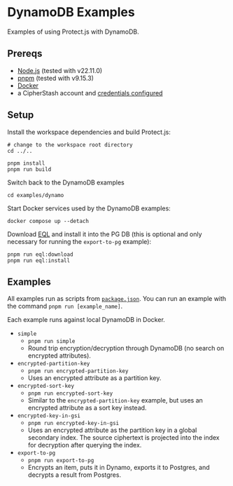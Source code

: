 # DynamoDB Examples

Examples of using Protect.js with DynamoDB.

## Prereqs
- [Node.js](https://nodejs.org/en) (tested with v22.11.0)
- [pnpm](https://pnpm.io/) (tested with v9.15.3)
- [Docker](https://www.docker.com/)
- a CipherStash account and [credentials configured](../../README.md#configuration)

## Setup

Install the workspace dependencies and build Protect.js:
```
# change to the workspace root directory
cd ../..

pnpm install
pnpm run build
```

Switch back to the DynamoDB examples
```
cd examples/dynamo
```

Start Docker services used by the DynamoDB examples:
```
docker compose up --detach
```

Download [EQL](https://github.com/cipherstash/encrypt-query-language) and install it into the PG DB (this is optional and only necessary for running the `export-to-pg` example):
```
pnpm run eql:download
pnpm run eql:install
```

## Examples

All examples run as scripts from [`package.json`](./package.json).
You can run an example with the command `pnpm run [example_name]`.

Each example runs against local DynamoDB in Docker.

- `simple`
  - `pnpm run simple`
  - Round trip encryption/decryption through DynamoDB (no search on encrypted attributes).
- `encrypted-partition-key`
  - `pnpm run encrypted-partition-key`
  - Uses an encrypted attribute as a partition key.
- `encrypted-sort-key`
  - `pnpm run encrypted-sort-key`
  - Similar to the `encrypted-partition-key` example, but uses an encrypted attribute as a sort key instead.
- `encrypted-key-in-gsi`
  - `pnpm run encrypted-key-in-gsi`
  - Uses an encrypted attribute as the partition key in a global secondary index.
    The source ciphertext is projected into the index for decryption after querying the index.
- `export-to-pg`
  - `pnpm run export-to-pg`
  - Encrypts an item, puts it in Dynamo, exports it to Postgres, and decrypts a result from Postgres.
